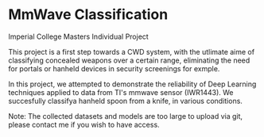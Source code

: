 # MmWave Classification
Imperial College Masters Individual Project 

This project is a first step towards a CWD system, with the utlimate aime of classifying concealed weapons over a certain range, eliminating the need for portals or hanheld devices in security screenings for exmple.

In this project, we attempted to demonstrate the reliability of Deep Learning techniques applied to data from TI's mmwave sensor (IWR1443). We succesfully classifya hanheld spoon from a knife, in various conditions.

Note: The collected datasets and models are too large to upload via git, please contact me if you wish to have access.
